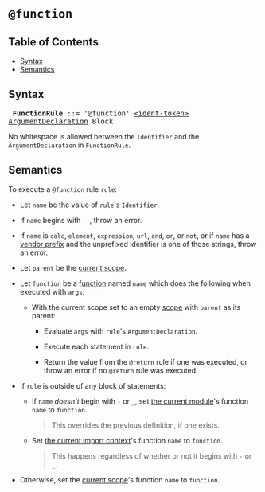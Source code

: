 # `@function`

## Table of Contents

* [Syntax](#syntax)
* [Semantics](#semantics)

## Syntax

<x><pre>
**FunctionRule** ::= '@function' [\<ident-token>] [ArgumentDeclaration] Block
</pre></x>

[ArgumentDeclaration]: ../syntax.md#argumentdeclaration

[\<ident-token>]: https://drafts.csswg.org/css-syntax-3/#ident-token-diagram

No whitespace is allowed between the `Identifier` and the `ArgumentDeclaration`
in `FunctionRule`.

## Semantics

To execute a `@function` rule `rule`:

* Let `name` be the value of `rule`'s `Identifier`.

* If `name` begins with `--`, throw an error.

* If `name` is `calc`, `element`, `expression`, `url`, `and`, `or`, or `not`, or
  if `name` has a [vendor prefix] and the unprefixed identifier is one of those
  strings, throw an error.

  [vendor prefix]: ../syntax.md#vendor-prefix

* Let `parent` be the [current scope].

  [current scope]: ../spec.md#scope

* Let `function` be a [function] named `name` which does the following when
  executed with `args`:

  [function]: ../types/functions.md

  * With the current scope set to an empty [scope] with `parent` as its parent:

    * Evaluate `args` with `rule`'s `ArgumentDeclaration`.

    * Execute each statement in `rule`.

    * Return the value from the `@return` rule if one was executed, or throw an
      error if no `@return` rule was executed.

  [scope]: ../spec.md#scope

* If `rule` is outside of any block of statements:

  * If `name` *doesn't* begin with `-` or `_`, set [the current module]'s
    function `name` to `function`.

    > This overrides the previous definition, if one exists.

  * Set [the current import context]'s function `name` to `function`.

    > This happens regardless of whether or not it begins with `-` or `_`.

  [the current module]: ../spec.md#current-module
  [the current import context]: ../spec.md#current-import-context

* Otherwise, set the [current scope]'s function `name` to `function`.

